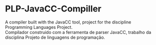 # PLP-JavaCC-Compiller

A compiler built with the JavaCC tool, project for the discipline Programming Languages Project.
<br>
Compilador construido com a ferramenta de parser JavaCC, trabalho da disciplina Projeto de linguagens de programação.

